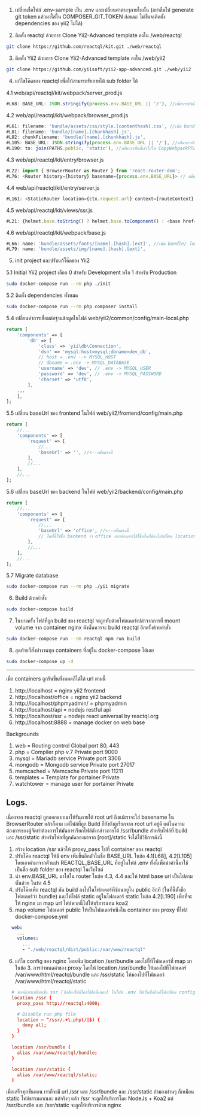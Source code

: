 1. เปลี่ยนชื่อไฟล์ .env-sample เป็น .env และเปลี่ยนค่าต่างๆภายในนั้น (อย่าลืมไป generate git token แล้วมาใส่ใน COMPOSER_GIT_TOKEN ก่อนนะ ไม่งั้นจะติดตั้ง dependencies ของ yii2 ไม่ได้)

2. ติดตั้ง reactql ด้วยการ Clone Yii2-Advanced template ลงใน /web/reactql 
```bash
git clone https://github.com/reactql/kit.git ./web/reactql
```

3. ติดตั้ง Yii2 ด้วยการ Clone Yii2-Advanced template ลงใน /web/yii2
```bash
git clone https://github.com/yiisoft/yii2-app-advanced.git ./web/yii2
```

4. แก้ไขโค๊ดของ reactql เพื่อให้สามารถรัยภายไต้ sub folder ได้
  
  4.1 web/api/reactql/kit/webpack/server_prod.js
```javascript
#L68: BASE_URL: JSON.stringify(process.env.BASE_URL || '/'), //เพิ่มบรรทัดนี้เข้าไปใต้บรรทัดของ SSL_PORT
```

  4.2 web/api/reactql/kit/webpack/browser_prod.js
```javascript
#L61: filename: 'bundle/assets/css/style.[contenthash].css', //เพิ่ม bundle/ ไปด้านหน้า
#L81: filename: 'bundle/[name].[chunkhash].js',
#L82: chunkFilename: 'bundle/[name].[chunkhash].js',
#L105: BASE_URL: JSON.stringify(process.env.BASE_URL || '/'), //เพิ่มบรรทัดนี้เข้าไปใต้บรรทัดของ SSL_PORT
#L190: to: join(PATHS.public, 'static'), //เพิ่มบรรทัดนี้เข้าไปใน CopyWebpackPlugin ใต้บรรทัด from: PATHS.static,
```

  4.3 web/api/reactql/kit/entry/browser.js
```javascript
#L22: import { BrowserRouter as Router } from 'react-router-dom';
#L76: <Router history={history} basename={process.env.BASE_URL}> // เพิ่ม basename={process.env.BASE_URL}
```

  4.4 web/api/reactql/kit/entry/server.js
```javascript
#L161: <StaticRouter location={ctx.request.url} context={routeContext} basename={process.env.BASE_URL}>  // เพิ่ม basename={process.env.BASE_URL}
```

  4.5 web/api/reactql/kit/views/ssr.js
```javascript
#L21: {helmet.base.toString() ? helmet.base.toComponent() : <base href={`${process.env.BASE_URL}/`} />} // เปลี่ยนจาก <base href="/" /> เป็น <base href={`${process.env.BASE_URL}/`} />
```

  4.6 web/api/reactql/kit/webpack/base.js
```javascript
#L66: name: 'bundle/assets/fonts/[name].[hash].[ext]', //เพิ่ม bundle/ ไปด้านหน้า
#L79: name: 'bundle/assets/img/[name].[hash].[ext]',
```

5. init project และปรับแก้โค๊ดของ Yii2

  5.1 Initial Yii2 project เลือก 0 สำหรับ Development หรือ 1 สำหรับ Production
```bash
sudo docker-compose run --rm php ./init
```

  5.2 ติดตั้ง dependencies ทั้งหมด
```bash
sudo docker-compose run --rm php composer install
```

  5.4 เปลี่ยนค่าการเชื่อมต่อฐานข้อมูลในไฟล์ web/yii2/common/config/main-local.php
```php
return [
    'components' => [
        'db' => [
            'class' => 'yii\db\Connection',
            'dsn' => 'mysql:host=mysql;dbname=dev_db', 
            // host = .env --> MYSQL_HOST
            // dbname = .env -> MYSQL_DATABASE
            'username' => 'dev', // .env -> MYSQL_USER
            'password' => 'dev', // .env -> MYSQL_PASSWORD
            'charset' => 'utf8',
        ],
	...
    ],
];
```

  5.5 เปลี่ยน baseUrl ของ frontend ในไฟล์ web/yii2/frontend/config/main.php
```php
return [
    //...
    'components' => [
        'request' => [
            //...
            'baseUrl' => '', //<--เพิ่มตรงนี้
        ],
        //...
    ],
    //...
];
```

  5.6 เปลี่ยน baseUrl ของ backend ในไฟล์ web/yii2/backend/config/main.php
```php
return [
    //...
    'components' => [
        'request' => [
            //...
            'baseUrl' => 'office', //<--เพิ่มตรงนี้
            // ในที่นี้ใช้ชื่อ backend ว่า office หากต้องการใช้ใชื่ออื่นก็ต้องไปเปลี่ยน location ที่ไฟล์ [root]/etc/nginx/locations/backend.conf ด้วยนะ
        ],
        //...
    ],
    //...
];
```

  5.7 Migrate database
```bash
sudo docker-compose run --rm php ./yii migrate
```

6. Build ด้วยคำสั่ง
```bash
sudo docker-compose build
```

7. ในบางครั้ง ไฟล์ที่ถูก build ของ reactql จะถูกทับด้วยโฟลเดอร์เปล่าจากการที่ mount volume จาก container nginx ดังนั้นควรจะ build reactql อีกครั้งด้วยคำสั่ง
```bash
sudo docker-compose run --rm reactql npm run build
```

8. สุดท้ายก็สั่งทำงานทุก containers ที่อยู่ใน docker-compose ได้เลย 
```bash
sudo docker-compose up -d
```


--------------------------------------------------
เมื่อ containers ถูกรันขึ้นทั้งหมดก็ได้ได้ url ตามนี้

1. http://localhost		            = nginx yii2 frontend
2. http://localhost/office	      = nginx yii2 backend
3. http://localhost/phpmyadmin/	  = phpmyadmin
4. http://localhost/api		        = nodejs restful api
5. http://localhost/ssr           = nodejs react universal by reactql.org
6. http://localhost:8888	        = manage docker on web base

Backgrounds
1. web              = Routing control             Global port 80, 443
2. php              = Compiler php v.7 		        Private port 9000
3. mysql            = Mariadb service		          Private port 3306
4. mongodb          = Mongodb service		          Private port 27017
5. memcached        = Memcache			              Private port 11211
6. templates        = Template for portainer	    Private
7. watchtower       = manage user for portainer	  Private



## Logs.
เนื่องจาก reactql ถูกออกแบบมาให้รันภายใต้ root url ถึงแม้เราจะใส่ basename ใน BrowserRouter แล้วก็ตาม แต่ไฟล์ที่ถูก Build ก็ยังยังถูเรียกจาก root url อยู่ดี แต่ในความต้องการของผู้จัดทำต้องการให้มันการเรียกไฟล์ดังกล่าวภายใต้ /ssr/bundle สำหรับไฟล์ที่ build และ /ssr/static สำหรับไฟลที่ถูกคัดลองมาจาก [root]/static จึงได้ใช้วิธีการดังนี้
  1. สร้าง location /ssr แล้วให้ proxy_pass ไปที่ container ของ reactql
  2. ปรับโค๊ด reactql ให้มี env เพิ่มขึ้นอีกตัวในชื่อ BASE_URL ในข้อ 4.1[L68], 4.2[L105] โดยเอาค่ามาจากตัวแปร REACTQL_BASE_URL ที่อยู่ในไฟล์ .env ทั้งนี้เพื่อนำค่านี้มาใช้เป็นชื่อ sub folder ของ reactql ในเว็บไซต์
  3. นำ env.BASE_URL มาใส่ใน router ในข้อ 4.3, 4.4 และให้ html base url เป็นไปตามนั้นด้วย ในข้อ 4.5
  3. ปรับโค๊ดเพื่อ reactql มัน build ลงไปในโฟลเดอร์ที่ซ้อนอยูใน public อีกที (ในที่นี้ตั้งชื่อโฟลเดอร์ว่า bundle) และให้ไฟล์ static อยูู่ในโฟลเดอร์ static ในข้อ 4.2[L190] เพื่อที่จะให้ nginx มา map url ไฟล์พวกนี้ไปให้บริการแทน koa2
  5. map volume โฟลเดอร์ public ให้เป็นโฟลเดอร์หนึงใน container ของ proxy ที่ไฟล์ docker-compose.yml
```yaml
  web:
    ...
    volumes:
      ...
      - "./web/reactql/dist/public:/var/www/reactql"
```
  6. แก้ไข config ของ nginx โดยเพิ่ม location /ssr/bundle มองไปไทีโฟลเดอร์ที่ map มาในข้อ 3.
  การกำหนดค่าของ proxy โดยให้ location /ssr/bundle ให้มองไปที่โฟลเดอร์ /var/www/html/reactql/bundle และ /ssr/static ให้มองไปที่โฟลเดอร์ /var/www/html/reactql/static
```conf
  # หากมีการเปลี่ยนชื่อ ssr (ซึงก็คงไม่มีไครใช้ชื่อนี้เนอะ) ในไฟล์ .env ไปเป็นชื่ออื่นก็ให้เปลี่ยน config ของ nginx ในนี้ตามไปด้วย
  location /ssr {
    proxy_pass http://reactql:4000;

    # Disable run php file
    location ~ ^/ssr/.+\.php(/|$) {
      deny all;
    }
  }

  location /ssr/bundle {
    alias /var/www/reactql/bundle;
  }

  location /ssr/static {
    alias /var/www/reactql/static;
  }
```

  เมื่อเสร็จทุกขั้นตอน เราก็จะมี url /ssr และ /ssr/bundle และ /ssr/static ถ้ามองผ่านๆ ก็เหมือน static ไฟล์ธรรมดาเนอะ แต่จริงๆ แล้ว /ssr จะถูกให้บริการโดย NodeJs + Koa2 แต่ /ssr/bundle และ /ssr/static จะถูกให้บริการด้วย nginx
